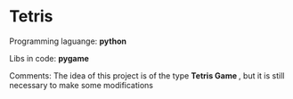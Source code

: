 # Tetris 

Programming laguange: <b/>python</b> 

Libs in code: <b/>pygame</b>

Comments: The idea of this project is of the type <b /> Tetris Game </b> , but it is still necessary to make some modifications
